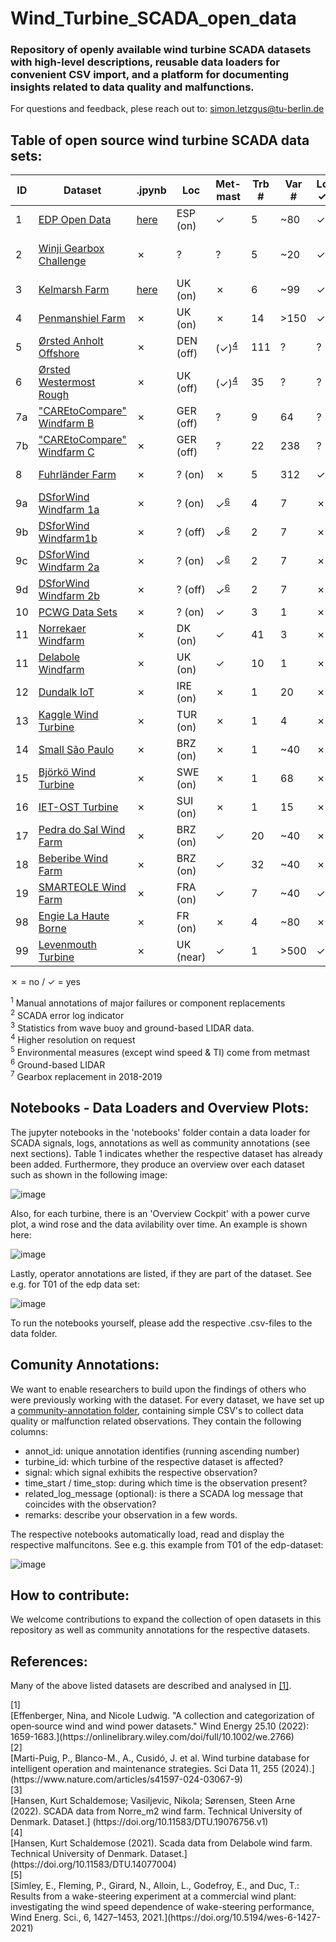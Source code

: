 # Wind_Turbine_SCADA_open_data


### Repository of openly available wind turbine SCADA datasets with high-level descriptions, reusable data loaders for convenient CSV import, and a platform for documenting insights related to data quality and malfunctions.

For questions and feedback, plese reach out to: simon.letzgus@tu-berlin.de

## Table of open source wind turbine SCADA data sets:


|ID| Dataset                                                                                                        | .jpynb                                     |Loc        |Met-<br>mast   |Trb<br>#   |Var<br>#   |Logs<br>&check;/&cross;  |Labels<br>&check;/&cross;           |&Delta;T   |&sum;T       |Ref | Remarks/License  |
|--|----------------------------------------------------------------------------------------------------------------|--------------------------------------------|-          |-              |-      |-      |-      |-                     |-          |-             | -  |-                 |
|1 | [EDP Open Data](https://www.edp.com/en/innovation/open-data/data)                                              | [here](notebooks/edp_open_data.ipynb)      | ESP (on)  |&check;        | 5     |~80    | &check;     | &check;<sup>[1](#fn1)</sup>| 10m     | 2y |  - |  T09 removed from dataset |
|2 | [Winji Gearbox Challenge](https://www.wedowind.ch/blog/winji-register)                                         | &cross;                                    | ?         |?              | 5     |~20    | &check;     | &check;<sup>[2](#fn2)</sup>| 10m     | 3y |  - |  register & consent from WinJi | 
|3 | [Kelmarsh Farm](https://zenodo.org/record/5841834#.YgpBQ_so-V7)                                                | [here](notebooks/kelmarsh_open_data.ipynb) | UK (on)   |&cross;        | 6     |~99     | &check;     | &cross;                    | 10m<sup>[3](#fn3)</sup>     | 5y|  - | [farm info](https://www.thewindpower.net/windfarm_en_17507_kelmarsh.php)|
|4 | [Penmanshiel Farm](https://zenodo.org/record/5946808#.YgpAmvso-V5)                                             | &cross;                                    | UK (on)   |&cross;        |14     |>150     | &check;     | &cross;                   | 10m<sup>[3](#fn3)</sup>     | 5y|  - | [farm info](https://www.thewindpower.net/windfarm_en_23147_penmanshiel.php) |
|5 | [Ørsted Anholt Offshore](https://orsted.com/en/our-business/offshore-wind/offshore-operational-data)           | &cross;                                    | DEN (off) |(&check;)<sup>[4](#fn4)</sup>       | 111  | ?     | ?     | ?                    | 10m     | 2y           |  - | application/NDA; [farm info](https://www.thewindpower.net/windfarm_en_10687_anholt.php) |
|6 | [Ørsted Westermost Rough](https://orsted.com/en/our-business/offshore-wind/offshore-operational-data)          | &cross;                                    | UK (off)  |(&check;)<sup>[4](#fn4)</sup>       | 35   | ?     | ?     | ?                    | 10m     | 2y           |  - | application/NDA; [farm info](https://www.thewindpower.net/windfarm_en_21826_westermost-rough.php) | 
|7a| ["CAREtoCompare" Windfarm B](https://data.niaid.nih.gov/resources?id=zenodo_10958774)                          | &cross;                                    | GER (off) |?       | 9    |  64| ?     | &check;                    | 10m     | 2y           |  - | normalized for anonymization |
|7b| ["CAREtoCompare" Windfarm C](https://data.niaid.nih.gov/resources?id=zenodo_10958774)                          | &cross;                                    | GER (off) |?       | 22   | 238| ?     | &check;                  | 10m     | 2y          |  - | normalized for anonymization |
|8 | [Fuhrländer Farm](https://github.com/alecuba16/fuhrlander)                                                     | &cross;                                    | ? (on)    |&cross;        | 5   | 312| &check;     | &cross;                  | 5m     | 3y          |  [[2]](#ref2) | Eclipse Public License v2.0 |
|9a | [DSforWind Windfarm 1a](https://zenodo.org/records/5516552)                                                   | &cross;                                    | ? (on)    |&check;<sup>[6](#fn6)</sup>| 4     | 7     | &cross;     | &cross;      | 10m     | 1y           |  - | - |
|9b | [DSforWind Windfarm1b](https://zenodo.org/records/5516552)                                                    | &cross;                                    | ? (off)   |&check;<sup>[6](#fn6)</sup>| 2     | 7     | &cross;     | &cross;      | 10m     | 1y           |  - | - | 
|9c | [DSforWind Windfarm 2a](https://zenodo.org/records/5516554)                                                   | &cross;                                    | ? (on)    |&check;<sup>[6](#fn6)</sup>| 2     | 7     | &cross;     | &cross;      | 10m     | 1y           |  - | - | 
|9d | [DSforWind Windfarm 2b](https://zenodo.org/records/5516554)                                                   | &cross;                                    | ? (off)   |&check;<sup>[6](#fn6)</sup>| 2     | 7     | &cross;     | &cross;      | 10m     | 1y           |  - | - | 
|10 | [PCWG Data Sets](https://pcwg.org/)                                                                           | &cross;                                    | ? (on)    |&check;        | 3     | 1     | &cross;     | &cross;                   | 10m         | 1y       |  - | - |
|11 | [Norrekaer Windfarm](https://data.dtu.dk/articles/dataset/SCADA_data_from_Norre_m2_wind_farm/19076756)        | &cross;                                    | DK (on)   |&check;        | 41     | 3     | &cross;     | &cross;                   | 10m         | 1.5y       |  [[3]](#ref3) | [farm info](https://gitlab.windenergy.dtu.dk/fair-data/winddata-revamp/winddata-documentation/-/blob/master/norre_m2.md) |
|11 | [Delabole Windfarm](https://data.dtu.dk/articles/dataset/SCADA_data_from_Norre_m2_wind_farm/19076756)         | &cross;                                    | UK (on)   |&check;        | 10     | 1     | &cross;     | &cross;                   | 10m         | 1y       |  [[4]](#ref4) | [farm info](https://gitlab.windenergy.dtu.dk/fair-data/winddata-revamp/winddata-documentation/-/blob/master/delabole.md) |
|12| [Dundalk IoT](https://data.mendeley.com/datasets/tm988rs48k/2)                                                 | &cross;                                    | IRE (on)  |&cross;        | 1     | 20   | &cross;     | &check;<sup>[7](#fn7)</sup>| 10m     | 14y          |  - | urban terrain |
|13| [Kaggle Wind Turbine](https://www.kaggle.com/berkerisen/wind-turbine-scada-dataset)                            | &cross;                                    | TUR (on)  |&cross;        | 1     | 4     | &cross;     | &cross;                    | 10m     | 1y|  - | - | 
|14| [Small São Paulo](https://zenodo.org/records/7348454)                                                          | &cross;                                    | BRZ (on)  |&cross;        | 1     | ~40   | &cross;     | &cross;                        | 1m      | 5y|  - | small, urban turbine | 
|15| [Björkö Wind Turbine](https://zenodo.org/records/8213270)                                                      | &cross;                                    | SWE (on)  |&cross;        | 1     | 68   | &cross;     | &cross;                        | 1s      | 1y|  - | small; [turbine info](https://www.chalmers.se/en/departments/e2/resources-and-collaboration/chalmers-wind-turbine/)| 
|16| [IET-OST Turbine](https://zenodo.org/records/8192149)                                                          | &cross;                                    | SUI (on)  |&cross;        | 1     | 15   | &cross;     | &cross;                        | 1s      | 1.5y|  - | small; [turbine info](https://www.chalmers.se/en/departments/e2/resources-and-collaboration/chalmers-wind-turbine/)| 
|17| [Pedra do Sal Wind Farm](https://zenodo.org/records/1475197)                                                   | &cross;                                    | BRZ (on)  |&check;        | 20     | ~40   | &cross;     | &cross;                        | 10m      | 1y |  - | [farm info](https://www.thewindpower.net/windfarm_en_15922_pedra-do-sal.php)| 
|18| [Beberibe Wind Farm](https://zenodo.org/records/1475197)                                                       | &cross;                                    | BRZ (on)  |&check;        | 32     | ~40   | &cross;     | &cross;                        | 10m      | 1y |  - | [farm info](https://www.thewindpower.net/windfarm_en_7032_beberibe.php)| 
|19| [SMARTEOLE Wind Farm](https://zenodo.org/records/7342466)                                                      | &cross;                                    | FRA (on)  |&check;        | 7     | ~40   | &check;     | &cross;                        | 1m      | 4m |  [[5]](#ref5) | wake steering; [farm info](https://www.thewindpower.net/windfarm_de_3987_sole-du-moulin-vieux.php)| 
|98| [Engie La Haute Borne](https://opendata-renewables.engie.com/)                                                 | &cross;                                    | FR (on)   |&cross;        | 4     |~80    | &cross;     | &cross;                    | 10m     | 8y| -  |  offline; [farm info](https://www.thewindpower.net/windfarm_en_3354_la-haute-borne-vaudeville-le-haut.php) |
|99| [Levenmouth Turbine](https://pod.ore.catapult.org.uk/data-collection/ldt-turbine-scada-10m)                    | &cross;                                    | UK (near) |&check;        | 1     | >500  | &check;     | &cross;                        | 10m/1s| 3y|  - | not for free (~2000 £) |

&cross; = no / &check; = yes

<div id="fn1"><sup>1</sup> Manual annotations of major failures or component replacements </div>
<div id="fn2"><sup>2</sup> SCADA error log indicator</div>
<div id="fn3"><sup>3</sup> Statistics from wave buoy and ground-based LIDAR data.</div>
<div id="fn4"><sup>4</sup> Higher resolution on request</div>
<div id="fn5"><sup>5</sup> Environmental measures (except wind speed & TI) come from metmast </div>
<div id="fn6"><sup>6</sup> Ground-based LIDAR</div>
<div id="fn7"><sup>7</sup> Gearbox replacement in 2018-2019 </div>

## Notebooks - Data Loaders and Overview Plots:
The jupyter notebooks in the 'notebooks' folder contain a data loader for SCADA signals, logs, annotations as well as community annotations (see next sections). Table 1 indicates whether the respective dataset has already been added. Furthermore, they produce an overview over each dataset such as shown in the following image:

![image](./images/data_overview_example.png)

Also, for each turbine, there is an 'Overview Cockpit' with a power curve plot, a wind rose and the data avilability over time. An example is shown here:

![image](./images/turbine_cockpit_example.png)

Lastly, operator annotations are listed, if they are part of the dataset. See e.g. for T01 of the edp data set:

![image](./images/operator_annotations_example.png)

To run the notebooks yourself, please add the respective .csv-files to the data folder.

## Comunity Annotations:
We want to enable researchers to build upon the findings of others who were previously working with the dataset. For every dataset, we have set up a [community-annotation folder](./communiy_annotations), containing simple CSV's to collect data quality or malfunction related observations. They contain the following columns:

- annot_id: unique annotation identifies (running ascending number) 
- turbine_id: which turbine of the respective dataset is affected?
- signal: which signal exhibits the respective observation?
- time_start / time_stop: during which time is the observation present?
- related_log_message (optional): is there a SCADA log message that coincides with the observation?
- remarks: describe your observation in a few words.

The respective notebooks automatically load, read and display the respective malfuncitons. See e.g. this example from T01 of the edp-dataset:

![image](./images/community_annotations_example.png)

## How to contribute:
We welcome contributions to expand the collection of open datasets in this repository as well as community annotations for the respective datasets.

## References:
Many of the above listed datasets are described and analysed in [[1]](#ref1).

<div id="ref1">[1]</div>[Effenberger, Nina, and Nicole Ludwig. "A collection and categorization of open‐source wind and wind power datasets." Wind Energy 25.10 (2022): 1659-1683.](https://onlinelibrary.wiley.com/doi/full/10.1002/we.2766)

<div id="ref2">[2]</div>[Marti-Puig, P., Blanco-M., A., Cusidó, J. et al. Wind turbine database for intelligent operation and maintenance strategies. Sci Data 11, 255 (2024).](https://www.nature.com/articles/s41597-024-03067-9)

<div id="ref3">[3]</div>[Hansen, Kurt Schaldemose; Vasiljevic, Nikola; Sørensen, Steen Arne (2022). SCADA data from Norre_m2 wind farm. Technical University of Denmark. Dataset.] (https://doi.org/10.11583/DTU.19076756.v1)

<div id="ref4">[4]</div>[Hansen, Kurt Schaldemose (2021). Scada data from Delabole wind farm. Technical University of Denmark. Dataset.] (https://doi.org/10.11583/DTU.14077004)

<div id="ref5">[5]</div>[Simley, E., Fleming, P., Girard, N., Alloin, L., Godefroy, E., and Duc, T.: Results from a wake-steering experiment at a commercial wind plant: investigating the wind speed dependence of wake-steering performance, Wind Energ. Sci., 6, 1427–1453, 2021.](https://doi.org/10.5194/wes-6-1427-2021)